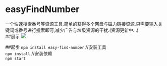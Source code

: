 # easyFindNumber
一个快速搜索番号等资源工具.简单的获得多个网盘与磁力链接资源,只需要输入关键词或番号进行搜索即可,减少广告与垃圾资源的干扰.(资源更新中...)  
##展示
![](https://github.com/WittBulter/easyFindNumber/blob/master/demo.png)

##起步
`npm install easy-find-number` //安装工具  
`npm install` //安装依赖  
`npm start` 
